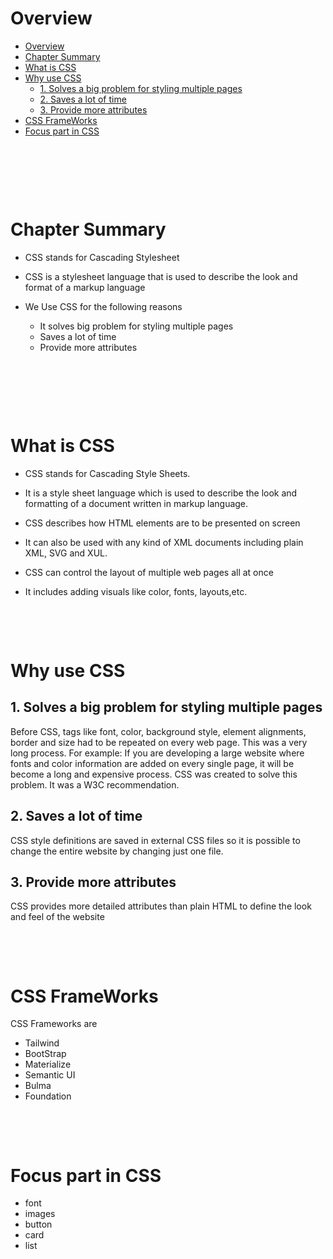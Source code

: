 # Overview

- [Overview](#overview)
- [Chapter Summary](#chapter-summary)
- [What is CSS](#what-is-css)
- [Why use CSS](#why-use-css)
  - [1. Solves a big problem for styling multiple pages](#1-solves-a-big-problem-for-styling-multiple-pages)
  - [2. Saves a lot of time](#2-saves-a-lot-of-time)
  - [3. Provide more attributes](#3-provide-more-attributes)
- [CSS FrameWorks](#css-frameworks)
- [Focus part in CSS](#focus-part-in-css)

&nbsp;

&nbsp;

&nbsp;

# Chapter Summary

- CSS stands for Cascading Stylesheet

- CSS is a stylesheet language that is used to describe the look and format of a markup language

- We Use CSS for the following reasons
  - It solves big problem for styling multiple pages
  - Saves a lot of time
  - Provide more attributes

&nbsp;

&nbsp;

&nbsp;

# What is CSS

- CSS stands for Cascading Style Sheets.

- It is a style sheet language which is used to describe the look and formatting of a document written in markup language.

- CSS describes how HTML elements are to be presented on screen

- It can also be used with any kind of XML documents including plain XML, SVG and XUL.

- CSS can control the layout of multiple web pages all at once

- It includes adding visuals like color, fonts, layouts,etc.

&nbsp;

&nbsp;

# Why use CSS

## 1. Solves a big problem for styling multiple pages

Before CSS, tags like font, color, background style, element alignments, border and size had to be repeated on every web page. This was a very long process. For example: If you are developing a large website where fonts and color information are added on every single page, it will be become a long and expensive process. CSS was created to solve this problem. It was a W3C recommendation.

## 2. Saves a lot of time

CSS style definitions are saved in external CSS files so it is possible to change the entire website by changing just one file.

## 3. Provide more attributes

CSS provides more detailed attributes than plain HTML to define the look and feel of the website

&nbsp;

&nbsp;

# CSS FrameWorks

CSS Frameworks are

- Tailwind
- BootStrap
- Materialize
- Semantic UI
- Bulma
- Foundation

&nbsp;

&nbsp;

# Focus part in CSS

- font
- images
- button
- card
- list
